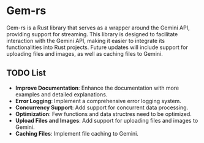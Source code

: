 # Gem-rs

Gem-rs is a Rust library that serves as a wrapper around the Gemini API, providing support for streaming. This library is designed to facilitate interaction with the Gemini API, making it easier to integrate its functionalities into Rust projects. Future updates will include support for uploading files and images, as well as caching files to Gemini.

## TODO List

- **Improve Documentation**: Enhance the documentation with more examples and detailed explanations.
- **Error Logging**: Implement a comprehensive error logging system.
- **Concurrency Support**: Add support for concurrent data processing.
- **Optimization**: Few functions and data structres need to be optimized.
- **Upload Files and Images**: Add support for uploading files and images to Gemini.
- **Caching Files**: Implement file caching to Gemini.